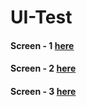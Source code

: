 # UI-Test

#### Screen - 1 [here](https://dashboard-ui-test.netlify.app/dashboard-UI-1)


#### Screen - 2 [here](https://dashboard-ui-test.netlify.app/dashboard-UI-2)

#### Screen - 3 [here](https://dashboard-ui-test.netlify.app/dashboard-UI-3)
